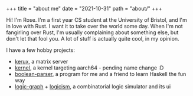 +++
title = "about me"
date = "2021-10-31"
path = "about/"
+++

Hi! I'm Rose. I'm a first year CS student at the University of Bristol, and I'm
in love with Rust. I want it to take over the world some day. When I'm not
fangirling over Rust, I'm usually complaining about something else, but don't
let that fool you. A lot of stuff is actually quite cool, in my opinion.

I have a few hobby projects:
 - [kerux](https://github.com/rosehuds/kerux), a matrix server
 - [kernel](https://github.com/rosehuds/kernel), a kernel targeting aarch64 - pending name change :D
 - [boolean-parser](https://github.com/rosehuds/boolean-parser), a program for me and a friend to learn Haskell the fun way
 - [logic-graph](https://github.com/rosehuds/logic-graph) + [logicism](https://github.com/rosehuds/logicism), a combinatorial logic simulator and its ui
